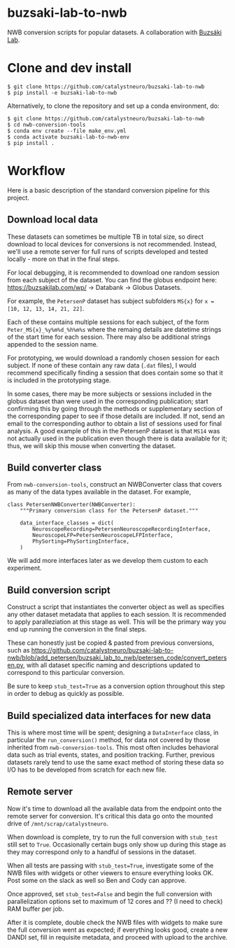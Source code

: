 # buzsaki-lab-to-nwb
NWB conversion scripts for popular datasets.
A collaboration with [Buzsáki Lab](https://buzsakilab.com/wp/).

# Clone and dev install
```
$ git clone https://github.com/catalystneuro/buzsaki-lab-to-nwb
$ pip install -e buzsaki-lab-to-nwb
```

Alternatively, to clone the repository and set up a conda environment, do:
```
$ git clone https://github.com/catalystneuro/buzsaki-lab-to-nwb
$ cd nwb-conversion-tools
$ conda env create --file make_env.yml
$ conda activate buzsaki-lab-to-nwb-env
$ pip install .
```

# Workflow
Here is a basic description of the standard conversion pipeline for this project.

## Download local data
These datasets can sometimes be multiple TB in total size, so direct download to local devices for conversions is not recommended.
Instead, we'll use a remote server for full runs of scripts developed and tested locally - more on that in the final steps.

For local debugging, it is recommended to download one random session from each subject of the dataset. You can find the globus endpoint here: https://buzsakilab.com/wp/ -> Databank -> Globus Datasets.

For example, the `PetersenP` dataset has subject subfolders `MS{x}` for `x = [10, 12, 13, 14, 21, 22]`.

Each of these contains multiple sessions for each subject, of the form `Peter_MS{x}_%y%m%d_%h%m%s` where the remaing details are datetime strings of the start time for each session. There may also be additional strings appended to the session name.

For prototyping, we would download a randomly chosen session for each subject. If none of these contain any raw data (`.dat` files), I would recommend specifically finding a session that does contain some so that it is included in the prototyping stage.

In some cases, there may be more subjects or sessions included in the globus dataset than were used in the corresponding publication; start confirming this by going through the methods or supplementary section of the corresponding paper to see if those details are included. If not, send an email to the corresponding author to obtain a list of sessions used for final analysis. A good example of this in the PetersenP dataset is that `MS14` was not actually used in the publication even though there is data available for it; thus, we will skip this mouse when converting the dataset.


## Build converter class
From `nwb-conversion-tools`, construct an NWBConverter class that covers as many of the data types available in the dataset. For example,
```
class PetersenNWBConverter(NWBConverter):
    """Primary conversion class for the PetersenP dataset."""

    data_interface_classes = dict(
        NeuroscopeRecording=PetersenNeuroscopeRecordingInterface,
        NeuroscopeLFP=PetersenNeuroscopeLFPInterface,
        PhySorting=PhySortingInterface,
    )
  ```
 We will add more interfaces later as we develop them custom to each experiment.
  
## Build conversion script
Construct a script that instantiates the converter object as well as specifies any other dataset metadata that applies to each session. It is recommended to apply paralleziation at this stage as well. This will be the primary way you end up running the conversion in the final steps.
 
These can honestly just be copied & pasted from previous conversions, such as https://github.com/catalystneuro/buzsaki-lab-to-nwb/blob/add_petersen/buzsaki_lab_to_nwb/petersen_code/convert_petersen.py, with all dataset specific naming and descriptions updated to correspond to this particular conversion.

Be sure to keep `stub_test=True` as a conversion option throughout this step in order to debug as quickly as possible.
 
## Build specialized data interfaces for new data
This is where most time will be spent; designing a `DataInterface` class, in particular the `run_conversion()` method, for data not covered by those inherited from `nwb-conversion-tools`. This most often includes behavioral data such as trial events, states, and position tracking. Further, previous datasets rarely tend to use the same exact method of storing these data so I/O has to be developed from scratch for each new file.

## Remote server
Now it's time to download all the available data from the endpoint onto the remote server for conversion. It's critical this data go onto the mounted drive of `/mnt/scrap/catalystneuro`.

When download is complete, try to run the full conversion with `stub_test` still set to `True`. Occasionally certain bugs only show up during this stage as they may correspond only to a handful of sessions in the dataset.

When all tests are passing with `stub_test=True`, investigate some of the NWB files with widgets or other viewers to ensure everything looks OK. Post some on the slack as well so Ben and Cody can approve.

Once approved, set `stub_test=False` and begin the full conversion with parallelization options set to maximum of 12 cores and ?? (I need to check) RAM buffer per job.

After it is complete, double check the NWB files with widgets to make sure the full conversion went as expected; if everything looks good, create a new DANDI set, fill in requisite metadata, and proceed with upload to the archive.
